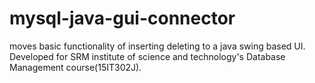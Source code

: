 # mysql-java-gui-connector
moves basic functionality of inserting deleting to a java swing based UI.
Developed for SRM institute of science and technology's Database Management course(15IT302J).
